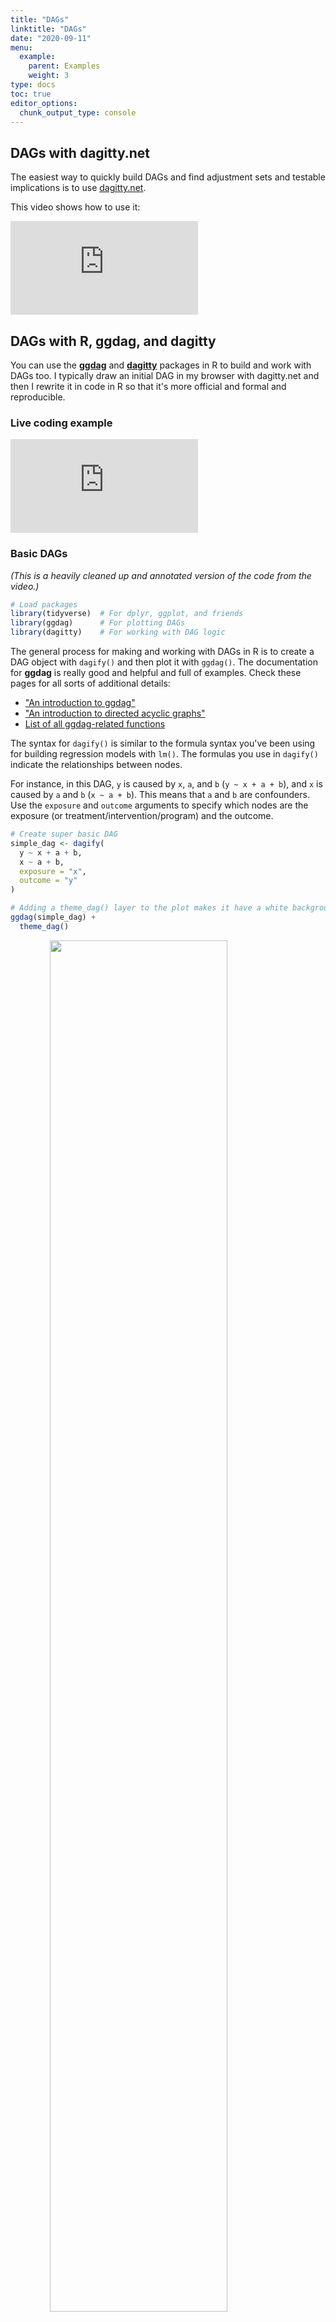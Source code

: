 ```yaml
---
title: "DAGs"
linktitle: "DAGs"
date: "2020-09-11"
menu:
  example:
    parent: Examples
    weight: 3
type: docs
toc: true
editor_options: 
  chunk_output_type: console
---
```


## DAGs with dagitty.net

The easiest way to quickly build DAGs and find adjustment sets and testable implications is to use [dagitty.net](http://dagitty.net/). 

This video shows how to use it:

<div class="embed-responsive embed-responsive-16by9">
<iframe class="embed-responsive-item" src="https://www.youtube.com/embed/3euqrnD9w7c" frameborder="0" allow="accelerometer; autoplay; encrypted-media; gyroscope; picture-in-picture" allowfullscreen></iframe>
</div>


## DAGs with R, ggdag, and dagitty

You can use the [**ggdag**](https://ggdag.malco.io/) and [**dagitty**](http://dagitty.net/primer/) packages in R to build and work with DAGs too. I typically draw an initial DAG in my browser with dagitty.net and then I rewrite it in code in R so that it's more official and formal and reproducible.

### Live coding example

<div class="embed-responsive embed-responsive-16by9">
<iframe class="embed-responsive-item" src="https://www.youtube.com/embed/uoAjyyToUTE" frameborder="0" allow="accelerometer; autoplay; encrypted-media; gyroscope; picture-in-picture" allowfullscreen></iframe>
</div>

### Basic DAGs

*(This is a heavily cleaned up and annotated version of the code from the video.)*




```r
# Load packages
library(tidyverse)  # For dplyr, ggplot, and friends
library(ggdag)      # For plotting DAGs
library(dagitty)    # For working with DAG logic
```

The general process for making and working with DAGs in R is to create a DAG object with `dagify()` and then plot it with `ggdag()`. The documentation for **ggdag** is really good and helpful and full of examples. Check these pages for all sorts of additional details:

- ["An introduction to ggdag"](https://ggdag.malco.io/articles/intro-to-ggdag.html)
- ["An introduction to directed acyclic graphs"](https://ggdag.malco.io/articles/intro-to-dags.html)
- [List of all ggdag-related functions](https://ggdag.malco.io/reference/index.html)

The syntax for `dagify()` is similar to the formula syntax you've been using for building regression models with `lm()`. The formulas you use in `dagify()` indicate the relationships between nodes.

For instance, in this DAG, `y` is caused by `x`, `a`, and `b` (`y ~ x + a + b`), and `x` is caused by `a` and `b` (`x ~ a + b`). This means that `a` and `b` are confounders. Use the `exposure` and `outcome` arguments to specify which nodes are the exposure (or treatment/intervention/program) and the outcome.


```r
# Create super basic DAG
simple_dag <- dagify(
  y ~ x + a + b,
  x ~ a + b,
  exposure = "x",
  outcome = "y"
)

# Adding a theme_dag() layer to the plot makes it have a white background with no axis labels
ggdag(simple_dag) +
  theme_dag()
```

<img src="/example/dags_files/figure-html/super-basic-dag-1.png" width="75%" style="display: block; margin: auto;" />

If you want to plot which nodes are the exposure and outcome, use `ggdag_status()` instead:


```r
ggdag_status(simple_dag) +
  theme_dag()
```

<img src="/example/dags_files/figure-html/simple-status-1.png" width="75%" style="display: block; margin: auto;" />

### Layouts and manual coordinates

Notice how the layout is different in both of those graphs. By default, `ggdag()` positions the nodes randomly every time using a network algorithm. You can change the algorithm by using the `layout` argument: `ggdag(simple_dag, layout = "nicely")`. You can see a full list of possible algorithms by running `?layout_tbl_graph_igraph` in the console.

Alternatively, you can specify your own coordinates so that the nodes are positioned in the same place every time. Do this with the `coords` argument in `dagify()`. 

The best way to figure out what these numbers should be is to draw the DAG on paper or on a whiteboard and add a grid to it and then figure out the coordinates. For instance, in this DAG there are three rows and three columns: `x` and `y` go in the middle row (row 2) while `a` and `b` go in the middle column (column 2). It can also be helpful to not include `theme_dag()` at first so you can see the numbers for the underlying grid. Once you have everything positioned correctly, add `theme_dag()` to clean it up.


```r
simple_dag_with_coords <- dagify(
  y ~ x + a + b,
  x ~ a + b,
  exposure = "x",
  outcome = "y",
  coords = list(x = c(x = 1, a = 2, b = 2, y = 3),
                y = c(x = 2, a = 1, b = 3, y = 2))
)

ggdag_status(simple_dag_with_coords) +
  theme_dag()
```

<img src="/example/dags_files/figure-html/dag-with-coords-1.png" width="75%" style="display: block; margin: auto;" />

### Node names and labels

The variable names you use do not have to be limited to just `x`, `y`, and other lowercase letters. You can any names you want, as long as there are no spaces.


```r
dag_with_var_names <- dagify(
  outcome ~ treatment + confounder1 + confounder2,
  treatment ~ confounder1 + confounder2,
  exposure = "treatment",
  outcome = "outcome"
)

ggdag_status(dag_with_var_names) +
  theme_dag()
```

<img src="/example/dags_files/figure-html/dag-with-names-1.png" width="75%" style="display: block; margin: auto;" />

However, unless you use very short names, it is likely that the text will not fit inside the nodes. To get around this, you can add labels to the nodes using the `labels` argument in `dagify()`. Plot the labels by setting `use_labels = "label"` in `ggdag()`. You can turn off the text in the nodes with `text = FALSE` in `ggdag()`.


```r
dag_with_coords_and_labels <- dagify(
  y ~ x + a + b,
  x ~ a + b,
  exposure = "x",
  outcome = "y",
  labels = c(y = "Outcome", x = "Treatment",
             a = "Confounder 1", b = "Confounder 2"),
  coords = list(x = c(x = 1, a = 2, b = 2, y = 3),
                y = c(x = 2, a = 1, b = 3, y = 2))
)

ggdag_status(dag_with_coords_and_labels,
             use_labels = "label", text = FALSE) +
  guides(fill = "none", color = "none") +  # Disable the legend
  theme_dag()
```

<img src="/example/dags_files/figure-html/dag-with-labels-1.png" width="75%" style="display: block; margin: auto;" />


### Paths and adjustment sets

R can also perform analysis on DAG objects. For example, we can find all the testable implications from the DAG using the `impliedConditionalIndependencies()` function from the **dagitty** package. For this simple DAG, there is only one: `a` should be independent of `b`. If we had a dataset with columns for each of these variables, we could check if this is true by running `cor(a, b)` to see if the two are related.


```r
impliedConditionalIndependencies(simple_dag)
## a _||_ b
```

We can also find all the paths between `x` and `y` using the `paths()` function from the **dagitty** package. We can see that there are three open paths between `x` and `y`:


```r
paths(simple_dag)
## $paths
## [1] "x -> y"      "x <- a -> y" "x <- b -> y"
## 
## $open
## [1] TRUE TRUE TRUE
```

The first open path is fine—we want a single *d*-connected relationship between treatment and outcome—but the other two indicate that there is confounding from `a` and `b`. We can see what each of these paths are with the `ggdag_paths()` function from the **ggdag** package:


```r
ggdag_paths(simple_dag_with_coords) +
  theme_dag()
```

<img src="/example/dags_files/figure-html/plot-dag-paths-1.png" width="75%" style="display: block; margin: auto;" />

Instead of listing out all the possible paths and identifying backdoors by hand, you can use the `adjustmentSets()` function in the **dagitty** package to programmatically find all the nodes that need to be adjusted. Here we see that both `a` and `b` need to be controlled for to isolate the `x -> y` relationship.


```r
adjustmentSets(simple_dag)
## { a, b }
```

You can also visualize the adjustment sets with `ggdag_adjustment_set()` in the **ggdag** package. Make sure you set `shadow = TRUE` to draw the arrows coming out of the adjusted nodes—by default, those are not included.


```r
ggdag_adjustment_set(simple_dag_with_coords, shadow = TRUE) +
  theme_dag()
```

<img src="/example/dags_files/figure-html/plot-adjustment-sets-1.png" width="75%" style="display: block; margin: auto;" />

R will find minimally sufficient adjustment sets, which includes the fewest number of adjustments needed to close all backdoors between `x` and `y`. In this example DAG there was only one set of variables (`a` and `b`), but in other situations there could be many possible sets, or none if the causal effect is not identifiable.

### Plot DAG from dagitty.net with `ggdag()`

If you use [dagitty.net](http://dagitty.net/) to draw a DAG, you'll notice that it generates some code for you in the model code section:

<img src="/img/example/dagitty-code.png" width="75%" style="display: block; margin: auto;" />

You can copy that `dag{ ... }` code and paste it into R to define a DAG object rather than use the `dagify()` function. To do this, use the `dagitty()` function from the **dagitty** library and include the whole generated model code in single quotes (`''`):


```r
model_from_dagitty <- dagitty('dag {
bb="0,0,1,1"
"A confounder" [pos="0.809,0.306"]
"Another confounder" [pos="0.810,0.529"]
"Some outcome" [outcome,pos="0.918,0.432"]
"Some treatment" [exposure,pos="0.681,0.426"]
"A confounder" -> "Some outcome"
"A confounder" -> "Some treatment"
"Another confounder" -> "Some outcome"
"Another confounder" -> "Some treatment"
"Some treatment" -> "Some outcome"
}
')

ggdag(model_from_dagitty) +
  theme_dag()
```

<img src="/example/dags_files/figure-html/code-from-dagitty-1.png" width="75%" style="display: block; margin: auto;" />

By default it's going to look ugly because (1) the node labels don't fit, and (2) slight differences in the coordinates make it so the nodes don't perfectly align with each other. To fix coordinate alignment, you can modify the numbers in the generated DAG code. Here I rounded the numbers so that they're all 0.3, 0.8, etc.

To fix the label issue, you can add the `use_labels` argument like normally. Only here, you can't specify `use_labels = "label"`. Instead, when you specify a DAG using dagitty's code like this, the column in the underlying dataset that contains the labels is named `name`, so you need to use `use_labels = "name"`.

Other `ggdag()` variations like `ggdag_status()` will still work fine.


```r
model_from_dagitty_rounded <- dagitty('dag {
bb="0,0,1,1"
"A confounder" [pos="0.8,0.3"]
"Another confounder" [pos="0.8,0.5"]
"Some outcome" [outcome,pos="0.9,0.4"]
"Some treatment" [exposure,pos="0.7,0.4"]
"A confounder" -> "Some outcome"
"A confounder" -> "Some treatment"
"Another confounder" -> "Some outcome"
"Another confounder" -> "Some treatment"
"Some treatment" -> "Some outcome"
}
')

ggdag_status(model_from_dagitty_rounded, text = FALSE, use_labels = "name") +
  guides(color = "none") +  # Turn off legend
  theme_dag()
```

<img src="/example/dags_files/figure-html/code-from-dagitty-better-1.png" width="75%" style="display: block; margin: auto;" />


## Mosquito net example

### Conditional independencies

You can test if your stated relationships are correct by looking at the conditional independencies that are implied by the DAG. In dagitty.net, these appear in the sidebar in the "Testable implications" section. To show how this works, we'll use a simulated dataset that I generated about a fictional mosquito net program. Download the data here if you want to follow along:

- [<i class="fas fa-table"></i> `mosquito_nets.csv`](/data/mosquito_nets.csv)

Researchers are interested in whether using mosquito nets decreases an individual's risk of contracting malaria. They have collected data from 1,752 households in an unnamed country and have variables related to environmental factors, individual health, and household characteristics. Additionally, this country has a special government program that provides free mosquito nets to households that meet specific requirements: to qualify for the program, there must be more than 4 members of the household, and the household's monthly income must be lower than \$700 a month. Households are not automatically enrolled in the program, and many do not use it. The data is not experimental—researchers have no control over who uses mosquito nets, and individual households make their own choices over whether to apply for free nets or buy their own nets, as well as whether they use the nets if they have them.


```r
mosquito_dag <- dagify(
  malaria_risk ~ net + income + health + temperature + resistance,
  net ~ income + health + temperature + eligible + household,
  eligible ~ income + household,
  health ~ income,
  exposure = "net",
  outcome = "malaria_risk",
  coords = list(x = c(malaria_risk = 7, net = 3, income = 4, health = 5,
                      temperature = 6, resistance = 8.5, eligible = 2, household = 1),
                y = c(malaria_risk = 2, net = 2, income = 3, health = 1,
                      temperature = 3, resistance = 2, eligible = 3, household = 2)),
  labels = c(malaria_risk = "Risk of malaria", net = "Mosquito net", income = "Income",
             health = "Health", temperature = "Nighttime temperatures",
             resistance = "Insecticide resistance",
             eligible = "Eligible for program", household = "Number in household")
)

ggdag_status(mosquito_dag, use_labels = "label", text = FALSE) +
  guides(fill = "none", color = "none") +  # Disable the legend
  theme_dag()
```

<img src="/example/dags_files/figure-html/build-mosquito-dag-1.png" width="75%" style="display: block; margin: auto;" />

The causal graph above  outlines the complete relationship between mosquito net use and risk of malaria. Each node in the DAG is a column in the dataset collected by the researchers, and includes the following:

- Malaria risk (`malaria_risk`): The likelihood that someone in the household will be infected with malaria. Measured on a scale of 0–100, with higher values indicating higher risk.
- Mosquito net (`net` and `net_num`): A binary variable indicating if the household used mosquito nets.
- Eligible for program (`eligible`): A binary variable indicating if the household is eligible for the free net program.
- Income (`income`): The household's monthly income, in US dollars.
- Nighttime temperatures (`temperature`): The average temperature at night, in Celsius.
- Health (`health`): Self-reported healthiness in the household. Measured on a scale of 0–100, with higher values indicating better health.
- Number in household (`household`): Number of people living in the household.
- Insecticide resistance (`resistance`): Some strains of mosquitoes are more resistant to insecticide and thus pose a higher risk of infecting people with malaria. This is measured on a scale of 0–100, with higher values indicating higher resistance.

According to the DAG, malaria risk is caused by income, temperatures, health, insecticide resistance, and mosquito net use. People who live in hotter regions, have lower incomes, have worse health, are surrounded by mosquitoes with high resistance to insecticide, and who do not use mosquito nets are at higher risk of contracting malaria than those who do not. Mosquito net use is caused by income, nighttime temperatures, health, the number of people living in the house, and eligibility for the free net program. People who live in areas that are cooler at night, have higher incomes, have better health, have more people in the home, and are eligible for free government nets are more likely to regularly use nets than those who do not. The DAG also shows that eligibility for the free net program is caused by income and household size, since households must meet specific thresholds to qualify.

First, let's download the dataset, put in a folder named `data`, and load it:

- [<i class="fas fa-table"></i> `mosquito_nets.csv`](/data/mosquito_nets.csv)


```r
# Load the data.
# It'd be a good idea to click on the "mosquito_nets.csv" object in the
# Environment panel in RStudio to see what the data looks like after you load it
mosquito_nets <- read_csv("data/mosquito_nets.csv")
```



We can use this data to check if the relationships defined by our DAG reflect reality. Recall that *d*-separation implies that nodes are statistically independent of each other and do not transfer associational information. If you draw the mosquito net DAG with dagitty.net, or if you run `impliedConditionalIndependencies()` in R, you can see a list of all the implied conditional independencies. 


```r
impliedConditionalIndependencies(mosquito_dag)
## elgb _||_ hlth | incm
## elgb _||_ mlr_ | hlth, incm, net, tmpr
## elgb _||_ rsst
## elgb _||_ tmpr
## hlth _||_ hshl
## hlth _||_ rsst
## hlth _||_ tmpr
## hshl _||_ incm
## hshl _||_ mlr_ | hlth, incm, net, tmpr
## hshl _||_ rsst
## hshl _||_ tmpr
## incm _||_ rsst
## incm _||_ tmpr
## net _||_ rsst
## rsst _||_ tmpr
```

The `_||_` symbol in the output here is the `\(\perp\)` symbol, which means "independent of". The `|` in the output means "given".

In the interest of space, we will not verify all these implied independencies, but we can test a few of them:

- `\(\text{Health} \perp \text{Household members}\)`: (Read as *"Health is independent of household member count"*.) Health should be independent of the number of people in each household. In the data, the two variables should not be correlated. This is indeed the case:

    
    ```r
    cor(mosquito_nets$health, mosquito_nets$household)
    ## [1] 9.8e-05
    ```

- `\(\text{Income} \perp \text{Insecticide resistance}\)`: (Read as *"Income is independent of insecticide resistance"*.) Income should be independent of insecticide resistance. This is again true:

    
    ```r
    cor(mosquito_nets$income, mosquito_nets$resistance)
    ## [1] 0.014
    ```

- `\(\text{Malaria risk} \perp \text{Household members}\ |\ \text{Health, Income, Bed net use, Temperature}\)`: (Read as *"Malaria risk is independent of house member count given health, income, bed net use, and temperature"*.) Malaria risk should be independent of the number of household members given similar levels of health, income, mosquito net use, and nighttime temperatures. We cannot use `cor()` to test this implication, since there are many variables involved, but we can use a regression model to check if the number of household members is significantly related to malaria risk. It is not significant ($t = -0.17$, `\(p = 0.863\)`), which means the two are independent, as expected.

    
    ```r
    lm(malaria_risk ~ household + health + income + net + temperature,
       data = mosquito_nets) %>%
      broom::tidy()
    ## # A tibble: 6 × 5
    ##   term        estimate std.error statistic   p.value
    ##   <chr>          <dbl>     <dbl>     <dbl>     <dbl>
    ## 1 (Intercept)  76.2      0.966      78.9   0        
    ## 2 household    -0.0155   0.0893     -0.173 8.63e-  1
    ## 3 health        0.148    0.0107     13.9   9.75e- 42
    ## 4 income       -0.0751   0.00104   -72.6   0        
    ## 5 netTRUE     -10.4      0.266     -39.2   2.63e-241
    ## 6 temperature   1.01     0.0310     32.5   1.88e-181
    ```

We can check all the other conditional independencies to see if the DAG captures the reality of the full system of factors that influence mosquito net use and malaria risk. If there are substantial and significant correlations between nodes that should be independent, there is likely an issue with the specification of the DAG. Return to the theory of how the phenomena are generated and refine the DAG more.


### Mosquito net adjustment sets

There is a direct path between mosquito net use and the risk of malaria, but the effect is not causally identified due to several other open paths. We can either list out all the paths and find which open paths have arrows pointing backwards into the mosquito net node (run `paths(mosquito_dag)` to see these results), or we can let R find the appropriate adjustment sets automatically:


```r
adjustmentSets(mosquito_dag)
## { health, income, temperature }
```

Based on the relationships between all the nodes in the DAG, adjusting for health, income, and temperature is enough to close all backdoors and identify the relationship between net use and malaria risk. Importantly, we do not need to worry about any of the nodes related to the government program for free nets, since those nodes are not *d*-connected to malaria risk. We only need to worry about confounding relationships.

We can confirm this graphically with `ggdag_adjustment_set()`:


```r
ggdag_adjustment_set(mosquito_dag, shadow = TRUE,
                     use_labels = "label", text = FALSE) +
  theme_dag()
```

<img src="/example/dags_files/figure-html/plot-mosquito-adjustment-fake-1.png" width="75%" style="display: block; margin: auto;" />
